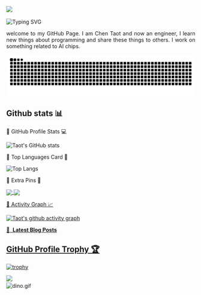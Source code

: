 <img src="https://komarev.com/ghpvc/?username=Taot-chen&label=PROFILE+VIEWS&style=for-the-badge&color=brightgreen">


![Typing SVG](https://readme-typing-svg.demolab.com/?lines=👋+Hi+there!+I'm+Chen+Taot.)


<p></p>
<p align="justify">
welcome to my GitHub Page. I am Chen Taot and now an engineer, I learn new things about programming and share these things to others. I work on something related to AI chips.

</p>

<picture>
  <source media="(prefers-color-scheme: dark)" srcset="https://raw.githubusercontent.com/Taot-chen/Taot-chen/output/github-contribution-grid-snake-dark.svg">
  <source media="(prefers-color-scheme: light)" srcset="https://raw.githubusercontent.com/Taot-chen/Taot-chen/output/github-contribution-grid-snake.svg">
  <img alt="github contribution grid snake animation" src="https://raw.githubusercontent.com/Taot-chen/Taot-chen/output/github-contribution-grid-snake.svg">
</picture>


## Github stats 📊

:penguin: GitHub Profile Stats 💻

![Taot's GitHub stats](https://github-readme-stats.vercel.app/api?username=Taot-chen&show_icons=true&theme=tokyonight)


:penguin: Top Languages Card :card_index:

![Top Langs](https://github-readme-stats.vercel.app/api/top-langs/?username=Taot-chen&size_weight=0.5&count_weight=0.5&langs_count=10&layout=compact)



:penguin: Extra Pins 📌

<a href="https://github.com/Taot-chen/Taot-chen.github.io">
  <img align="center" src="https://github-readme-stats.vercel.app/api/pin/?username=Taot-chen&repo=Taot-chen.github.io&theme=default" />


<a href="https://github.com/Taot-chen/raspberrypi_dl">
  <img align="center" src="https://github-readme-stats.vercel.app/api/pin/?username=Taot-chen&repo=raspberrypi_dl&theme=default" />
 

:penguin: Activity Graph 📈

![Taot's github activity graph](https://github-readme-activity-graph.vercel.app/graph?username=Taot-chen&theme=xcode)


📕 &nbsp;**Latest Blog Posts**
  <!-- BLOG-POST-LIST:START -->
  <!-- BLOG-POST-LIST:END -->

## GitHub Profile Trophy 🏆

[![trophy](https://github-profile-trophy.vercel.app/?username=Taot-chen&row=1&margin-w=10&theme=dark_lover)](https://github.com/ryo-ma/github-profile-trophy)



<picture>
  <source media="(prefers-color-scheme: dark)" srcset="/profile-3d-contrib/profile-night-rainbow.svg" />
  <source media="(prefers-color-scheme: light)" srcset="/profile-3d-contrib/profile-gitblock.svg" />
  <img src="/profile-night-rainbow.svg" />
</picture>


<img data-target="animated-image.replacedImage" alt="dino.gif" class="AnimatedImagePlayer-animatedImage" src="https://github.com/saadeghi/saadeghi/raw/master/dino.gif" style="display: block; opacity: 1;">